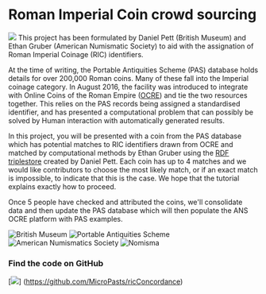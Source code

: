 # Roman Imperial Coin crowd sourcing

![](https://micropasts-other.s3.amazonaws.com/other/ocre.png)
This project has been formulated by Daniel Pett (British Museum) and Ethan Gruber (American Numismatic Society) to aid
with the assignation of Roman Imperial Coinage (RIC) identifiers. 

At the time of writing, the Portable Antiquities Scheme (PAS) database holds details for over 200,000 Roman coins. Many of 
these fall into the Imperial coinage category. In August 2016, the facility was introduced to integrate with Online 
Coins of the Roman Empire ([OCRE](http://numismatics.org/ocre/)) and tie the two resources together. This relies on the 
PAS records being assigned a standardised identifier, and has presented a computational problem that can possibly be 
solved by Human interaction with automatically generated results.

In this project, you will be presented with a coin from the PAS database which has potential matches to RIC identifiers
drawn from OCRE and matched by computational methods by Ethan Gruber using the [RDF triplestore](https://data.finds.org.uk)
created by Daniel Pett. Each coin has up to 4 matches and we would like contributors to choose the most likely match, or
if an exact match is impossible, to indicate that this is the case. We hope that the tutorial explains exactly how to 
proceed.

Once 5 people have checked and attributed the coins, we'll consolidate data and then update the PAS database which will 
then populate the ANS OCRE platform with PAS examples.

![British Museum](http://finds.org.uk/images/logos/bm_logo.png)
![Portable Antiquities Scheme](http://www.dayofarchaeology.com/wp-content/uploads/2011/05/pasrgbsize4.jpg)
![American Numismatics Society](http://numismatics.org/pmwiki/pub/skins/ans/ans_seal.gif)
![Nomisma](https://finds.org.uk/assets/logos/nomisma.png)

### Find the code on GitHub

[![](http://media.creativebloq.futurecdn.net/sites/creativebloq.com/files/images/2013/06/16-logo.jpg)]
(https://github.com/MicroPasts/ricConcordance)